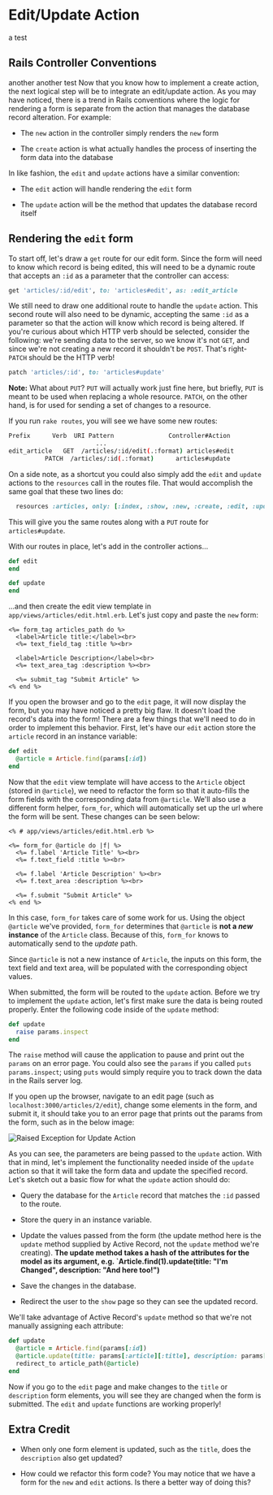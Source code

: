# Edit/Update Action
a test
## Rails Controller Conventions
another another test
Now that you know how to implement a create action, the next logical step will
be to integrate an edit/update action. As you may have noticed, there is a trend
in Rails conventions where the logic for rendering a form is separate from the
action that manages the database record alteration. For example:

- The `new` action in the controller simply renders the `new` form

- The `create` action is what actually handles the process of inserting the form
  data into the database

In like fashion, the `edit` and `update` actions have a similar convention:

- The `edit` action will handle rendering the `edit` form

- The `update` action will be the method that updates the database record itself

## Rendering the `edit` form

To start off, let's draw a `get` route for our edit form. Since the form will
need to know which record is being edited, this will need to be a dynamic route
that accepts an `:id` as a parameter that the controller can access:

```ruby
get 'articles/:id/edit', to: 'articles#edit', as: :edit_article
```

We still need to draw one additional route to handle the `update` action. This
second route will also need to be dynamic, accepting the same `:id` as a
parameter so that the action will know which record is being altered. If you're
curious about which HTTP verb should be selected, consider the following: we're
sending data to the server, so we know it's not `GET`, and since we're not
creating a new record it shouldn't be `POST`. That's right- `PATCH` should be the
HTTP verb!

```ruby
patch 'articles/:id', to: 'articles#update'
```

**Note:** What about `PUT`? `PUT` will actually work just fine here, but briefly,
`PUT` is meant to be used when replacing a whole resource. `PATCH`, on the other
hand, is for used for sending a set of changes to a resource.

If you run `rake routes`, you will see we have some new routes:

```bash
Prefix      Verb  URI Pattern               Controller#Action
                        ...
edit_article   GET  /articles/:id/edit(.:format) articles#edit
          PATCH  /articles/:id(.:format)      articles#update
```

On a side note, as a shortcut you could also simply add the `edit` and `update`
actions to the `resources` call in the routes file. That would accomplish the
same goal that these two lines do:

```ruby
  resources :articles, only: [:index, :show, :new, :create, :edit, :update]
```

This will give you the same routes along with a `PUT` route for
`articles#update`.

With our routes in place, let's add in the controller actions...

```ruby
def edit
end

def update
end
```

...and then create the edit view template in `app/views/articles/edit.html.erb`.
Let's just copy and paste the `new` form:

```erb
<%= form_tag articles_path do %>
  <label>Article title:</label><br>
  <%= text_field_tag :title %><br>

  <label>Article Description</label><br>
  <%= text_area_tag :description %><br>

  <%= submit_tag "Submit Article" %>
<% end %>
```

If you open the browser and go to the `edit` page, it will now display the form,
but you may have noticed a pretty big flaw. It doesn't load the record's data
into the form! There are a few things that we'll need to do in order to
implement this behavior. First, let's have our `edit` action store the `article`
record in an instance variable:

```ruby
def edit
  @article = Article.find(params[:id])
end
```

Now that the `edit` view template will have access to the `Article` object (stored
in `@article`), we need to refactor the form so that it auto-fills the form fields
with the corresponding data from `@article`. We'll also use a different form helper, `form_for`, which will automatically set up the url where the form will be sent. These changes can be seen below:

```erb
<% # app/views/articles/edit.html.erb %>

<%= form_for @article do |f| %>
  <%= f.label 'Article Title' %><br>
  <%= f.text_field :title %><br>

  <%= f.label 'Article Description' %><br>
  <%= f.text_area :description %><br>

  <%= f.submit "Submit Article" %>
<% end %>
```

In this case, `form_for` takes care of some work for us. Using the object
`@article` we've provided, `form_for` determines that `@article` is **not a _new_
instance** of the `Article` class. Because of this, `form_for` knows to
automatically send to the _update_ path.

Since `@article` is not a new instance of `Article`, the inputs on this form, the text
field and text area, will be populated with the corresponding object values.

When submitted, the form will be routed to the `update` action. Before we
try to implement the `update` action, let's first make sure the data is being
routed properly. Enter the following code inside of the `update` method:

```ruby
def update
  raise params.inspect
end
```

The `raise` method will cause the application to pause and print out the
`params` on an error page. You could also see the `params` if you called `puts params.inspect`; using `puts` would simply require you to track down the data in
the Rails server log.

If you open up the browser, navigate to an edit page (such as
`localhost:3000/articles/2/edit`), change some elements in the form, and submit it,
it should take you to an error page that prints out the params from the form,
such as in the below image:

![Raised Exception for Update Action](https://i.imgur.com/38MhjpO.png)

As you can see, the parameters are being passed to the `update` action. With
that in mind, let's implement the functionality needed inside of the `update`
action so that it will take the form data and update the specified record. Let's
sketch out a basic flow for what the `update` action should do:

- Query the database for the `Article` record that matches the `:id` passed to the route.

- Store the query in an instance variable.

- Update the values passed from the form (the update method here is the `update`
  method supplied by Active Record, not the `update` method we're creating). **The
  update method takes a hash of the attributes for the model as its argument, e.g.
  `Article.find(1).update(title: "I'm Changed", description: "And here too!")**

- Save the changes in the database.

- Redirect the user to the `show` page so they can see the updated record.

We'll take advantage of Active Record's `update` method so that we're not
manually assigning each attribute:

```ruby
def update
  @article = Article.find(params[:id])
  @article.update(title: params[:article][:title], description: params[:article][:description])
  redirect_to article_path(@article)
end
```

Now if you go to the `edit` page and make changes to the `title` or
`description` form elements, you will see they are changed when the form is
submitted. The `edit` and `update` functions are working properly!

## Extra Credit

- When only one form element is updated, such as the `title`, does the
  `description` also get updated?

- How could we refactor this form code? You may notice that we have a form for the
  `new` and `edit` actions. Is there a better way of doing this?

